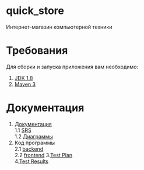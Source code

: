 # quick_store
Интернет-магазин компьютерной техники

# Требования
Для сборки и запуска приложения вам необходимо:
1. [JDK 1.8](https://www.oracle.com/technetwork/java/javase/downloads/jdk8-downloads-2133151.html)
2. [Maven 3](https://maven.apache.org/)<br>

# Документация
1. [Документация](https://github.com/SachkoAlex/quick_store/tree/master/Documentation)<br>
1.1 [SRS](https://github.com/SachkoAlex/quick_store/blob/master/Documentation/SRS.md)<br>
1.2 [Диаграммы](https://github.com/SachkoAlex/quick_store/tree/master/Documentation/Diagrams)
2. Код программы<br>
2.1 [backend](https://github.com/SachkoAlex/quick_store/tree/master/backend)<br>
2.2 [frontend](https://github.com/SachkoAlex/quick_store/tree/master/frontend)
3.[Test Plan](https://github.com/SachkoAlex/quick_store/blob/master/Testing/TestsPlan.md)<br>
4.[Test Results](https://github.com/SachkoAlex/quick_store/blob/master/Testing/TestsResults.md)
